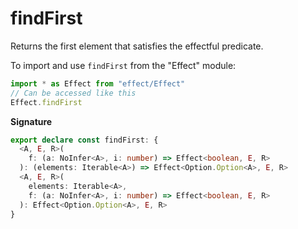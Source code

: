 # findFirst

Returns the first element that satisfies the effectful predicate.

To import and use `findFirst` from the "Effect" module:

```ts
import * as Effect from "effect/Effect"
// Can be accessed like this
Effect.findFirst
```

**Signature**

```ts
export declare const findFirst: {
  <A, E, R>(
    f: (a: NoInfer<A>, i: number) => Effect<boolean, E, R>
  ): (elements: Iterable<A>) => Effect<Option.Option<A>, E, R>
  <A, E, R>(
    elements: Iterable<A>,
    f: (a: NoInfer<A>, i: number) => Effect<boolean, E, R>
  ): Effect<Option.Option<A>, E, R>
}
```
